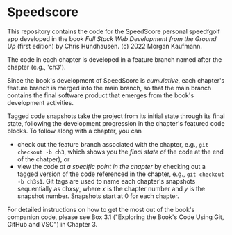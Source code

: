 # Speedscore

This repository contains the code for the SpeedScore personal speedfgolf app developed in the book *Full Stack Web Development from the Ground Up* (first edition) by Chris Hundhausen. (c) 2022 Morgan Kaufmann.

The code in each chapter is developed in a feature branch named after the chapter (e.g., 'ch3').

Since the book's development of SpeedScore is *cumulative*, each chapter's feature branch is merged into the main branch, so that the main branch contains the final software product that emerges from the book's development activities.

Tagged code snapshots take the project from its initial state through its final state, following the development progression in the chapter's featured code blocks. To follow along with a chapter, you can
 * check out the feature branch associated with the chapter, e.g., `git checkout -b ch3`, which shows you the *final state* of the code at the end of the chatper), or
 * view the code *at a specific point in the chapter* by checking out a tagged version of the code referenced in the chapter, e.g., `git checkout -b ch3s1`. Git tags are used to name each chapter's snapshots sequentially as ch*x*s*y*, where *x* is the chapter number and *y* is the snapshot number. Snapshots start at 0 for each chapter.

For detailed instructions on how to get the most out of the book's companion code, please see Box 3.1 ("Exploring the Book's Code Using Git, GitHub and VSC") in Chapter 3.
